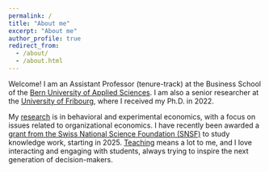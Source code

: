 ```yaml
---
permalink: /
title: "About me"
excerpt: "About me"
author_profile: true
redirect_from: 
  - /about/
  - /about.html
---
```


Welcome! I am an Assistant Professor (tenure-track) at the Business School of the [Bern University of Applied Sciences](https://www.bfh.ch/en/about-bfh/people/dzwdfoxjvumj/). I am also a senior researcher at the [University of Fribourg](https://www.unifr.ch/industrie/en/chair/team/christian-zihlmann.html), where I received my Ph.D. in 2022. 

My [research](publications) is in behavioral and experimental economics, with a focus on issues related to organizational economics. I have recently been awarded a [grant from the Swiss National Science Foundation (SNSF)](https://data.snf.ch/grants/grant/222695) to study knowledge work, starting in 2025. [Teaching](teaching) means a lot to me, and I love interacting and engaging with students, always trying to inspire the next generation of decision-makers. 




